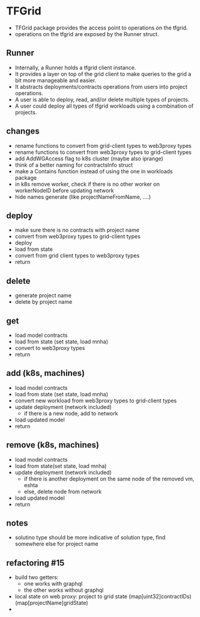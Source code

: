 # TFGrid

- TFGrid package provides the access point to operations on the tfgrid.
- operations on the tfgrid are exposed by the Runner struct.

## Runner

- Internally, a Runner holds a tfgrid client instance.
- It provides a layer on top of the grid client to make queries to the grid a bit more manageable and easier.
- It abstracts deployments/contracts operations from users into project operations.
- A user is able to deploy, read, and/or delete multiple types of projects.
- A user could deploy all types of tfgrid workloads using a combination of projects.

## changes

- rename functions to convert from grid-client types to web3proxy types
- rename functions to convert from web3proxy types to grid-client types
- add AddWGAccess flag to k8s cluster (maybe also iprange)
- think of a better naming for contractsInfo struct
- make a Contains function instead of using the one in workloads package
- in k8s remove worker, check if there is no other worker on workerNodeID before updating network
- hide names generate (like projectNameFromName, ....)

## deploy

- make sure there is no contracts with project name
- convert from web3proxy types to grid-client types
- deploy
- load from state
- convert from grid client types to web3proxy types
- return

## delete

- generate project name
- delete by project name

## get

- load model contracts
- load from state (set state, load mnha)
- convert to web3proxy types
- return

## add (k8s, machines)

- load model contracts
- load from state (set state, load mnha)
- convert new workload from web3proxy types to grid-client types
- update deployment (network included)
  - if there is a new node, add to network
- load updated model
- return

## remove (k8s, machines)

- load model contracts
- load from state(set state, load mnha)
- update deployment (network included)
  - if there is another deployment on the same node of the removed vm, eshta
  - else, delete node from network
- load updated model
- return


## notes

- solutino type should be more indicative of solution type, find somewhere else for project name


## refactoring #15

- build two getters:
  - one works with graphql
  - the other works without graphql
- local state on web proxy: project to grid state (map[uint32]contractIDs) (map[projectName]gridState)
- 